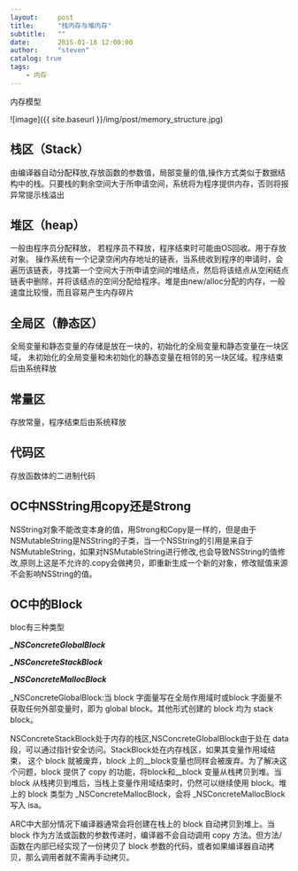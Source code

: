 ```yaml
---
layout:     post
title:      "栈内存与堆内存"
subtitle:   ""
date:       2015-01-18 12:00:00
author:     "steven"
catalog: true
tags:
    - 内存
---
```


内存模型

![image]({{ site.baseurl }}/img/post/memory_structure.jpg)


栈区（Stack）
----

由编译器自动分配释放,存放函数的参数值，局部变量的值,操作方式类似于数据结构中的栈。只要栈的剩余空间大于所申请空间，系统将为程序提供内存，否则将报异常提示栈溢出


堆区（heap）
---

一般由程序员分配释放， 若程序员不释放，程序结束时可能由OS回收。用于存放对象。
操作系统有一个记录空闲内存地址的链表，当系统收到程序的申请时，会遍历该链表，寻找第一个空间大于所申请空间的堆结点，然后将该结点从空闲结点链表中删除，并将该结点的空间分配给程序。堆是由new/alloc分配的内存，一般速度比较慢，而且容易产生内存碎片


全局区（静态区）
---

全局变量和静态变量的存储是放在一块的，初始化的全局变量和静态变量在一块区域， 未初始化的全局变量和未初始化的静态变量在相邻的另一块区域。程序结束后由系统释放


常量区
---
存放常量，程序结束后由系统释放


代码区
----
存放函数体的二进制代码


OC中NSString用copy还是Strong
---
NSString对象不能改变本身的值，用Strong和Copy是一样的，但是由于NSMutableString是NSString的子类，当一个NSString的引用是来自于NSMutableString，如果对NSMutableString进行修改,也会导致NSString的值修改,原则上这是不允许的.copy会做拷贝，即重新生成一个新的对象，修改赋值来源不会影响NSString的值。

OC中的Block
---

bloc有三种类型

***_NSConcreteGlobalBlock***

***_NSConcreteStackBlock***

***_NSConcreteMallocBlock***

_NSConcreteGlobalBlock:当 block 字面量写在全局作用域时或block 字面量不获取任何外部变量时，即为 global block。其他形式创建的 block 均为 stack block。


NSConcreteStackBlock处于内存的栈区,NSConcreteGlobalBlock由于处在 data段，可以通过指针安全访问。StackBlock处在内存栈区，如果其变量作用域结束，
这个 block 就被废弃，block 上的__block变量也同样会被废弃。为了解决这个问题，block 提供了 copy 的功能，将block和__block 变量从栈拷贝到堆。当 block 从栈拷贝到堆后，当栈上变量作用域结束时，仍然可以继续使用 block。堆上的 block 类型为 _NSConcreteMallocBlock，会将 _NSConcreteMallocBlock 写入 isa。


ARC中大部分情况下编译器通常会将创建在栈上的 block 自动拷贝到堆上。当block 作为方法或函数的参数传递时，编译器不会自动调用 copy 方法。但方法/函数在内部已经实现了一份拷贝了 block 参数的代码，或者如果编译器自动拷贝，那么调用者就不需再手动拷贝。
